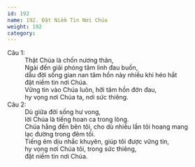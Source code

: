 ```yaml
---
id: 192
name: 192. Đặt Niềm Tin Nơi Chúa
weight: 192
category: 
---
```

<dl><dt>Câu 1:</dt><dd data-verse="1">Thật Chúa là chốn nương thân, <br/>Ngài đến giải phóng tâm linh đau buồn, <br/>dẫu đời sống gian nan tâm hồn này nhiều khi héo hắt <br/>đặt niềm tin nơi Chúa. <br/>Vững tin vào Chúa luôn, hỡi tâm hồn đớn đau, <br/>hy vọng nơi Chúa ta, nơi sức thiêng. </dd><dt>Câu 2:</dt><dd data-verse="2">Dù giữa đời sống hư vong, <br/>lời Chúa là tiếng hoan ca trong lòng. <br/>Chúa hằng đến bên tôi, cho dù nhiều lần tôi hoang mang <br/>lạc đường trong đêm tối. <br/>Tiếng êm dịu nhắc khuyên, giúp tôi được vững tin, <br/>hy vọng nơi Chúa tôi, trong sức thiêng, <br/>đặt niềm tin nơi Chúa. </dd></dl>
